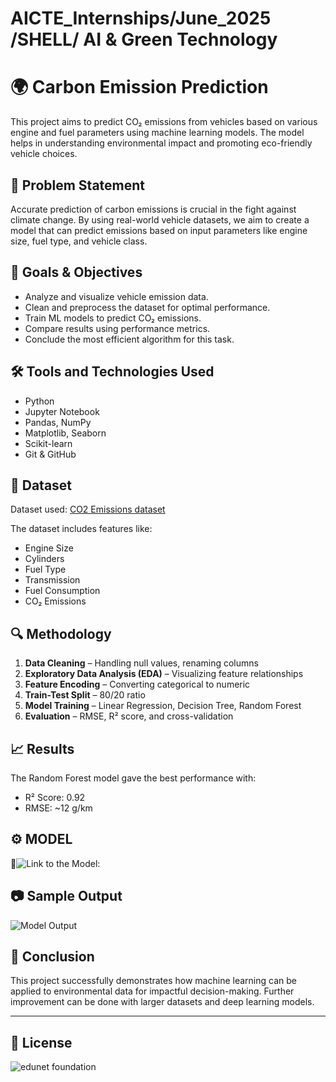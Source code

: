 # AICTE_Internships/June_2025 /SHELL/ AI &amp; Green Technology
# 🌍 Carbon Emission Prediction

This project aims to predict CO₂ emissions from vehicles based on various engine and fuel parameters using machine learning models. The model helps in understanding environmental impact and promoting eco-friendly vehicle choices.

## 📌 Problem Statement

Accurate prediction of carbon emissions is crucial in the fight against climate change. By using real-world vehicle datasets, we aim to create a model that can predict emissions based on input parameters like engine size, fuel type, and vehicle class.

## 🎯 Goals & Objectives

- Analyze and visualize vehicle emission data.
- Clean and preprocess the dataset for optimal performance.
- Train ML models to predict CO₂ emissions.
- Compare results using performance metrics.
- Conclude the most efficient algorithm for this task.

## 🛠️ Tools and Technologies Used

- Python  
- Jupyter Notebook  
- Pandas, NumPy  
- Matplotlib, Seaborn  
- Scikit-learn  
- Git & GitHub

## 📁 Dataset

Dataset used: [CO2 Emissions dataset](https://github.com/rishu12-xyz/Carbon-Emission-Prediction/blob/main/Data_cleaned.csv)

The dataset includes features like:
- Engine Size
- Cylinders
- Fuel Type
- Transmission
- Fuel Consumption
- CO₂ Emissions

## 🔍 Methodology

1. **Data Cleaning** – Handling null values, renaming columns  
2. **Exploratory Data Analysis (EDA)** – Visualizing feature relationships  
3. **Feature Encoding** – Converting categorical to numeric  
4. **Train-Test Split** – 80/20 ratio  
5. **Model Training** – Linear Regression, Decision Tree, Random Forest  
6. **Evaluation** – RMSE, R² score, and cross-validation

## 📈 Results

The Random Forest model gave the best performance with:
- R² Score: 0.92  
- RMSE: ~12 g/km
## ⚙ MODEL
🔗![Link to the Model:](https://drive.google.com/file/d/1JYFZKR9bqby4JKhFUm5OTCTo1mIQ43Rx/view?usp=drive_link)

## 📷 Sample Output

![Model Output](assets/sample_output.png) <!-- Add screenshot to 'assets' folder -->

## 🧠 Conclusion

This project successfully demonstrates how machine learning can be applied to environmental data for impactful decision-making. Further improvement can be done with larger datasets and deep learning models.

---


## 📄 License

![edunet foundation](https://edunetfoundation.org/)


